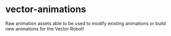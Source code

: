 # vector-animations
Raw animation assets able to be used to modify existing animations or build new animations for the Vector Robot!
